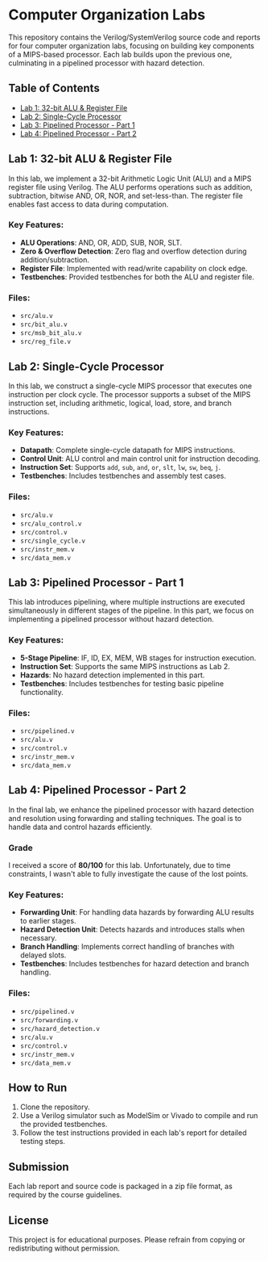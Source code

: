# Computer Organization Labs

This repository contains the Verilog/SystemVerilog source code and reports for four computer organization labs, focusing on building key components of a MIPS-based processor. Each lab builds upon the previous one, culminating in a pipelined processor with hazard detection.

## Table of Contents
- [Lab 1: 32-bit ALU & Register File](#lab-1-32-bit-alu--register-file)
- [Lab 2: Single-Cycle Processor](#lab-2-single-cycle-processor)
- [Lab 3: Pipelined Processor - Part 1](#lab-3-pipelined-processor---part-1)
- [Lab 4: Pipelined Processor - Part 2](#lab-4-pipelined-processor---part-2)

## Lab 1: 32-bit ALU & Register File
In this lab, we implement a 32-bit Arithmetic Logic Unit (ALU) and a MIPS register file using Verilog. The ALU performs operations such as addition, subtraction, bitwise AND, OR, NOR, and set-less-than. The register file enables fast access to data during computation.

### Key Features:
- **ALU Operations**: AND, OR, ADD, SUB, NOR, SLT.
- **Zero & Overflow Detection**: Zero flag and overflow detection during addition/subtraction.
- **Register File**: Implemented with read/write capability on clock edge.
- **Testbenches**: Provided testbenches for both the ALU and register file.

### Files:
- `src/alu.v`
- `src/bit_alu.v`
- `src/msb_bit_alu.v`
- `src/reg_file.v`

## Lab 2: Single-Cycle Processor
In this lab, we construct a single-cycle MIPS processor that executes one instruction per clock cycle. The processor supports a subset of the MIPS instruction set, including arithmetic, logical, load, store, and branch instructions.

### Key Features:
- **Datapath**: Complete single-cycle datapath for MIPS instructions.
- **Control Unit**: ALU control and main control unit for instruction decoding.
- **Instruction Set**: Supports `add`, `sub`, `and`, `or`, `slt`, `lw`, `sw`, `beq`, `j`.
- **Testbenches**: Includes testbenches and assembly test cases.

### Files:
- `src/alu.v`
- `src/alu_control.v`
- `src/control.v`
- `src/single_cycle.v`
- `src/instr_mem.v`
- `src/data_mem.v`

## Lab 3: Pipelined Processor - Part 1
This lab introduces pipelining, where multiple instructions are executed simultaneously in different stages of the pipeline. In this part, we focus on implementing a pipelined processor without hazard detection.

### Key Features:
- **5-Stage Pipeline**: IF, ID, EX, MEM, WB stages for instruction execution.
- **Instruction Set**: Supports the same MIPS instructions as Lab 2.
- **Hazards**: No hazard detection implemented in this part.
- **Testbenches**: Includes testbenches for testing basic pipeline functionality.

### Files:
- `src/pipelined.v`
- `src/alu.v`
- `src/control.v`
- `src/instr_mem.v`
- `src/data_mem.v`

## Lab 4: Pipelined Processor - Part 2
In the final lab, we enhance the pipelined processor with hazard detection and resolution using forwarding and stalling techniques. The goal is to handle data and control hazards efficiently.
### Grade
I received a score of **80/100** for this lab. Unfortunately, due to time constraints, I wasn't able to fully investigate the cause of the lost points.


### Key Features:
- **Forwarding Unit**: For handling data hazards by forwarding ALU results to earlier stages.
- **Hazard Detection Unit**: Detects hazards and introduces stalls when necessary.
- **Branch Handling**: Implements correct handling of branches with delayed slots.
- **Testbenches**: Includes testbenches for hazard detection and branch handling.

### Files:
- `src/pipelined.v`
- `src/forwarding.v`
- `src/hazard_detection.v`
- `src/alu.v`
- `src/control.v`
- `src/instr_mem.v`
- `src/data_mem.v`

## How to Run
1. Clone the repository.
2. Use a Verilog simulator such as ModelSim or Vivado to compile and run the provided testbenches.
3. Follow the test instructions provided in each lab's report for detailed testing steps.

## Submission
Each lab report and source code is packaged in a zip file format, as required by the course guidelines.

## License
This project is for educational purposes. Please refrain from copying or redistributing without permission.
